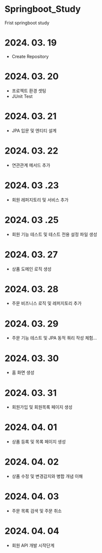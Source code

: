 # Springboot_Study
Frist springboot study

# 2024. 03. 19 
- Create Repository

# 2024. 03. 20
- 프로젝트 환경 셋팅
- JUnit Test

# 2024. 03. 21
- JPA 입문 및 엔티티 설계

# 2024. 03. 22
- 연관관계 메서드 추가

# 2024. 03 .23
- 회원 레퍼지토리 및 서비스 추가

# 2024. 03 .25
- 회원 기능 테스트 및 테스트 전용 설정 파일 생성

# 2024. 03. 27
- 상품 도메인 로직 생성

# 2024. 03. 28
- 주문 비즈니스 로직 및 레퍼지토리 추가

# 2024. 03. 29
- 주문 기능 테스트 및 JPA 동적 쿼리 작성 체험...

# 2024. 03. 30
- 홈 화면 생성

# 2024. 03. 31
- 회원가입 및 회원목록 페이지 생성

# 2024. 04. 01
- 상품 등록 및 목록 페이지 생성

# 2024. 04. 02
- 상품 수정 및 변경감지와 병합 개념 이해

# 2024. 04. 03
- 주문 목록 검색 및 주문 취소

# 2024. 04. 04
- 회원 API 개발 시작단계
